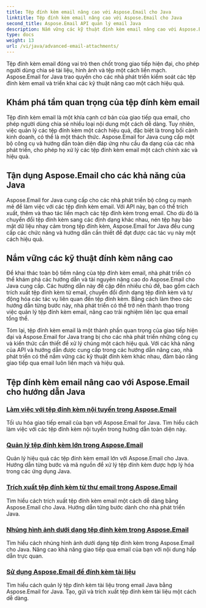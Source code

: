 ```yaml
---
title: Tệp đính kèm email nâng cao với Aspose.Email cho Java
linktitle: Tệp đính kèm email nâng cao với Aspose.Email cho Java
second_title: Aspose.Email API quản lý email Java
description: Nắm vững các kỹ thuật đính kèm email nâng cao với Aspose.Email for Java. Khám phá các hướng dẫn để xử lý tệp đính kèm một cách hiệu quả.
type: docs
weight: 13
url: /vi/java/advanced-email-attachments/
---
```


Tệp đính kèm email đóng vai trò then chốt trong giao tiếp hiện đại, cho phép người dùng chia sẻ tài liệu, hình ảnh và tệp một cách liền mạch. Aspose.Email for Java trao quyền cho các nhà phát triển kiểm soát các tệp đính kèm email và triển khai các kỹ thuật nâng cao một cách hiệu quả.

## Khám phá tầm quan trọng của tệp đính kèm email

Tệp đính kèm email là một khía cạnh cơ bản của giao tiếp qua email, cho phép người dùng chia sẻ nhiều loại nội dung một cách dễ dàng. Tuy nhiên, việc quản lý các tệp đính kèm một cách hiệu quả, đặc biệt là trong bối cảnh kinh doanh, có thể là một thách thức. Aspose.Email for Java cung cấp một bộ công cụ và hướng dẫn toàn diện đáp ứng nhu cầu đa dạng của các nhà phát triển, cho phép họ xử lý các tệp đính kèm email một cách chính xác và hiệu quả.

## Tận dụng Aspose.Email cho các khả năng của Java

Aspose.Email for Java cung cấp cho các nhà phát triển bộ công cụ mạnh mẽ để làm việc với các tệp đính kèm email. Với API này, bạn có thể trích xuất, thêm và thao tác liền mạch các tệp đính kèm trong email. Cho dù đó là chuyển đổi tệp đính kèm sang các định dạng khác nhau, nén tệp hay bảo mật dữ liệu nhạy cảm trong tệp đính kèm, Aspose.Email for Java đều cung cấp các chức năng và hướng dẫn cần thiết để đạt được các tác vụ này một cách hiệu quả.

## Nắm vững các kỹ thuật đính kèm nâng cao

Để khai thác toàn bộ tiềm năng của tệp đính kèm email, nhà phát triển có thể khám phá các hướng dẫn và tài nguyên nâng cao do Aspose.Email cho Java cung cấp. Các hướng dẫn này đề cập đến nhiều chủ đề, bao gồm cách trích xuất tệp đính kèm từ email, chuyển đổi định dạng tệp đính kèm và tự động hóa các tác vụ liên quan đến tệp đính kèm. Bằng cách làm theo các hướng dẫn từng bước này, nhà phát triển có thể trở nên thành thạo trong việc quản lý tệp đính kèm email, nâng cao trải nghiệm liên lạc qua email tổng thể.

Tóm lại, tệp đính kèm email là một thành phần quan trọng của giao tiếp hiện đại và Aspose.Email for Java trang bị cho các nhà phát triển những công cụ và kiến thức cần thiết để xử lý chúng một cách hiệu quả. Với các khả năng của API và hướng dẫn được cung cấp trong các hướng dẫn nâng cao, nhà phát triển có thể nắm vững các kỹ thuật đính kèm khác nhau, đảm bảo rằng giao tiếp qua email luôn liền mạch và hiệu quả.

## Tệp đính kèm email nâng cao với Aspose.Email cho hướng dẫn Java
### [Làm việc với tệp đính kèm nội tuyến trong Aspose.Email](./working-with-inline-attachments/)
Tối ưu hóa giao tiếp email của bạn với Aspose.Email for Java. Tìm hiểu cách làm việc với các tệp đính kèm nội tuyến trong hướng dẫn toàn diện này.
### [Quản lý tệp đính kèm lớn trong Aspose.Email](./managing-large-attachments/)
Quản lý hiệu quả các tệp đính kèm email lớn với Aspose.Email cho Java. Hướng dẫn từng bước và mã nguồn để xử lý tệp đính kèm được hợp lý hóa trong các ứng dụng Java.
### [Trích xuất tệp đính kèm từ thư email trong Aspose.Email](./extracting-attachments-from-email-messages/)
Tìm hiểu cách trích xuất tệp đính kèm email một cách dễ dàng bằng Aspose.Email cho Java. Hướng dẫn từng bước dành cho nhà phát triển Java.
### [Nhúng hình ảnh dưới dạng tệp đính kèm trong Aspose.Email](./embedding-images-as-attachments/)
Tìm hiểu cách nhúng hình ảnh dưới dạng tệp đính kèm trong Aspose.Email cho Java. Nâng cao khả năng giao tiếp qua email của bạn với nội dung hấp dẫn trực quan.
### [Sử dụng Aspose.Email để đính kèm tài liệu](./using-aspose-email-for-document-attachments/)
Tìm hiểu cách quản lý tệp đính kèm tài liệu trong email Java bằng Aspose.Email for Java. Tạo, gửi và trích xuất tệp đính kèm tài liệu một cách dễ dàng.